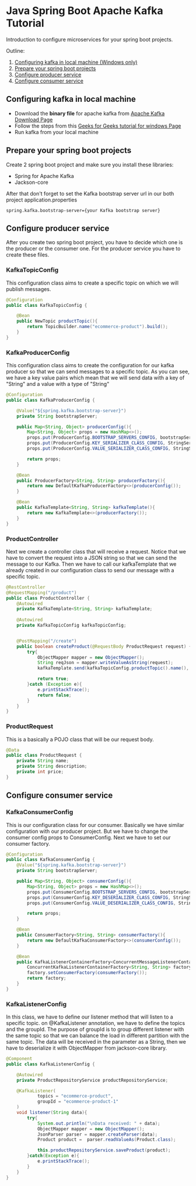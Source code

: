 # Java Spring Boot Apache Kafka Tutorial

Introduction to configure microservices for your spring boot projects.

Outline:
1. [Configuring kafka in local machine (Windows only)](#configuring-kafka-in-local-machine)
2. [Prepare your spring boot projects](#prepare-your-spring-boot-projects)
2. [Configure producer service](#configure-producer-service)
3. [Configure consumer service](#configure-consumer-service)

## Configuring kafka in local machine

- Download the **binary file** for apache kafka from [Apache Kafka Download Page](https://kafka.apache.org/downloads "Apache kafka download link")
- Follow the steps from this [Geeks for Geeks tutorial for windows Page](https://www.geeksforgeeks.org/how-to-install-and-run-apache-kafka-on-windows/ "Geeks for Geesk tutorial apache kafka")
- Run kafka from your local machine
 
## Prepare your spring boot projects

Create 2 spring boot project and make sure you install these libraries:
- Spring for Apache Kafka
- Jackson-core

After that don't forget to set the Kafka bootstrap server url in our both project application.properties
```
spring.kafka.bootstrap-server={your Kafka bootstrap server}
```
 
## Configure producer service

After you create two spring boot project, you have to decide which one is the producer or the consumer one. For the producer service you have to create these files.

### KafkaTopicConfig
This configuration class aims to create a specific topic on which we will publish messages.
```java
@Configuration
public class KafkaTopicConfig {

    @Bean
    public NewTopic productTopic(){
        return TopicBuilder.name("ecommerce-product").build();
    }
}
```

### KafkaProducerConfig
This configuration class aims to create the configuration for our kafka producer so that we can send messages to a specific topic. As you can see, we have a key value pairs which mean that we will send data with a key of "String" and a value with a type of "String"
```java
@Configuration
public class KafkaProducerConfig {

    @Value("${spring.kafka.bootstrap-server}")
    private String bootstrapServer;

    public Map<String, Object> producerConfig(){
        Map<String, Object> props = new HashMap<>();
        props.put(ProducerConfig.BOOTSTRAP_SERVERS_CONFIG, bootstrapServer);
        props.put(ProducerConfig.KEY_SERIALIZER_CLASS_CONFIG, StringSerializer.class);
        props.put(ProducerConfig.VALUE_SERIALIZER_CLASS_CONFIG, StringSerializer.class);

        return props;
    }

    @Bean
    public ProducerFactory<String, String> producerFactory(){
        return new DefaultKafkaProducerFactory<>(producerConfig());
    }

    @Bean
    public KafkaTemplate<String, String> kafkaTemplate(){
        return new KafkaTemplate<>(producerFactory());
    }
}
```

### ProductController
Next we create a controller class that will receive a request. Notice that we have to convert the request into a JSON string so that we can send the message to our Kafka. Then we have to call our kafkaTemplate that we already created in our configuration class to send our message with a specific topic.
```java
@RestController
@RequestMapping("/product")
public class ProductController {
    @Autowired
    private KafkaTemplate<String, String> kafkaTemplate;
    
    @Autowired
    private KafkaTopicConfig kafkaTopicConfig;


    @PostMapping("/create")
    public boolean createProduct(@RequestBody ProductRequest request) {
        try{
            ObjectMapper mapper = new ObjectMapper();
            String reqJson = mapper.writeValueAsString(request);
            kafkaTemplate.send(kafkaTopicConfig.productTopic().name(), reqJson);

            return true;
        }catch (Exception e){
            e.printStackTrace();
            return false;
        }
    }
}
```

### ProductRequest
This is a basically a POJO class that will be our request body.
```java
@Data
public class ProductRequest {
    private String name;
    private String description;
    private int price;
}
```

## Configure consumer service

### KafkaConsumerConfig
This is our configuration class for our consumer. Basically we have similar configuration with our producer project. But we have to change the consumer config props to ConsumerConfig. Next we have to set our consumer factory.
```java
@Configuration
public class KafkaConsumerConfig {
    @Value("${spring.kafka.bootstrap-server}")
    private String bootstrapServer;

    public Map<String, Object> consumerConfig(){
        Map<String, Object> props = new HashMap<>();
        props.put(ConsumerConfig.BOOTSTRAP_SERVERS_CONFIG, bootstrapServer);
        props.put(ConsumerConfig.KEY_DESERIALIZER_CLASS_CONFIG, StringSerializer.class);
        props.put(ConsumerConfig.VALUE_DESERIALIZER_CLASS_CONFIG, StringSerializer.class);

        return props;
    }

    @Bean
    public ConsumerFactory<String, String> consumerFactory(){
        return new DefaultKafkaConsumerFactory<>(consumerConfig());
    }

    @Bean
    public KafkaListenerContainerFactory<ConcurrentMessageListenerContainer<String, String>> factory(){
        ConcurrentKafkaListenerContainerFactory<String, String> factory = new ConcurrentKafkaListenerContainerFactory<>();
        factory.setConsumerFactory(consumerFactory());
        return factory;
    }
}
```

### KafkaListenerConfig
In this class, we have to define our listener method that will listen to a specific topic. on @KafkaListener annotation, we have to define the topics and the groupId. The purpose of groupId is to group different listener with the same topic so that we can balance the load in different partition with the same topic. The data will be received in the parameter as a String, then we have to deserialize it with ObjectMapper from jackson-core library.
```java
@Component
public class KafkaListenerConfig {

    @Autowired
    private ProductRepositoryService productRepositoryService;

    @KafkaListener(
            topics = "ecommerce-product",
            groupId = "ecommerce-product-1"
    )
    void listener(String data){
        try{
            System.out.println("\nData received: " + data);
            ObjectMapper mapper = new ObjectMapper();
            JsonParser parser = mapper.createParser(data);
            Product product =  parser.readValueAs(Product.class);

            this.productRepositoryService.saveProduct(product);
        }catch(Exception e){
            e.printStackTrace();
        }
    }
}
```
